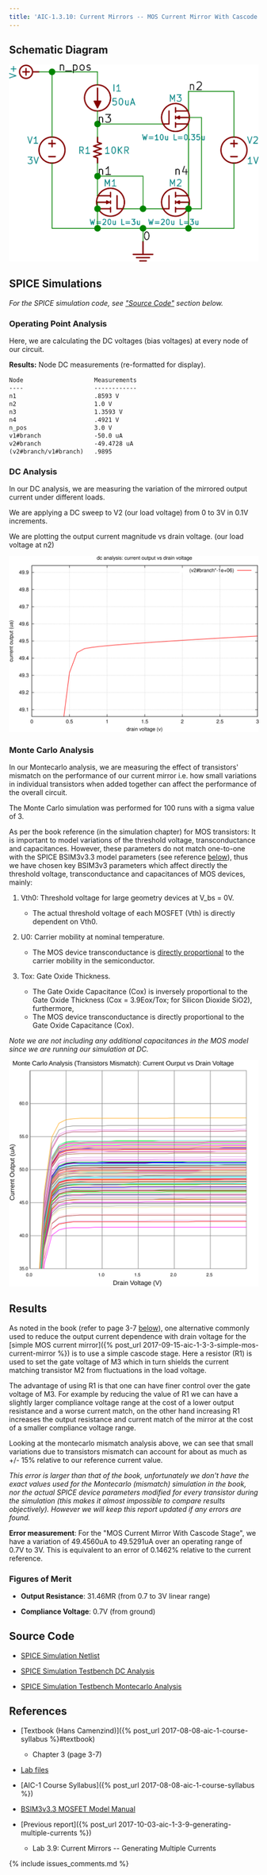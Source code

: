 ```yaml
---
title: 'AIC-1.3.10: Current Mirrors -- MOS Current Mirror With Cascode Stage'
---
```


## Schematic Diagram 

![MOS Current Mirror With Cascode Stage Schematic](/linked_files/2017-10-06-aic-1-3-10-mos-current-mirror-cascode-stage_1.svg)

## SPICE Simulations 

_For the SPICE simulation code, see ["Source Code"](#source-code) section below._

### Operating Point Analysis 

Here, we are calculating the DC voltages (bias voltages) at every node of our
circuit.

**Results:** Node DC measurements (re-formatted for display). 

~~~
Node                    Measurements
----                    ------------
n1                      .8593 V
n2                      1.0 V
n3                      1.3593 V
n4                      .4921 V
n_pos                   3.0 V
v1#branch               -50.0 uA
v2#branch               -49.4728 uA
(v2#branch/v1#branch)   .9895
~~~

### DC Analysis 

In our DC analysis, we are measuring the variation of the mirrored output current 
under different loads.

We are applying a DC sweep to V2 (our load voltage) from 0 to 3V in 0.1V 
increments. 

We are plotting the output current magnitude vs drain voltage. 
(our load voltage at n2)

![MOS Current Mirror With Cascode Stage Simulation DC](/linked_files/2017-10-06-aic-1-3-10-mos-current-mirror-cascode-stage_2.svg)

### Monte Carlo Analysis

In our Montecarlo analysis, we are measuring the effect of transistors' mismatch
on the performance of our current mirror i.e. how small variations in individual
transistors when added together can affect the performance of the overall
circuit.

The Monte Carlo simulation was performed for 100 runs with a sigma value of 3.

As per the book reference (in the simulation chapter) for MOS transistors:
It is important to model variations of the threshold voltage, transconductance
and capacitances. However, these parameters do not match one-to-one with the
SPICE BSIM3v3.3 model parameters (see reference [below](#references)), thus we
have chosen key BSIM3v3 parameters which affect directly the threshold voltage,
transconductance and capacitances of MOS devices, mainly:

1. Vth0: Threshold voltage for large geometry devices at V_bs = 0V. 
    + The actual threshold voltage of each MOSFET (Vth) is directly dependent on Vth0.

2. U0: Carrier mobility at nominal temperature. 
    + The MOS device transconductance is 
        [directly proportional](http://www-inst.eecs.berkeley.edu/~ee105/fa98/lectures_fall_98/091898_lecture11.pdf) 
        to the carrier mobility in the semiconductor.

3. Tox: Gate Oxide Thickness.
    + The Gate Oxide Capacitance (Cox) is inversely proportional to the Gate Oxide
        Thickness (Cox = 3.9Eox/Tox; for Silicon Dioxide SiO2), furthermore, 
    + The MOS device transconductance is directly proportional to the Gate Oxide
        Capacitance (Cox).

_Note we are not including any additional capacitances in the MOS model since we are
running our simulation at DC._

![MOS Current Mirror With Cascode Stage Simulation Montecarlo](/linked_files/2017-10-06-aic-1-3-10-mos-current-mirror-cascode-stage_3.svg)

## Results

As noted in the book (refer to page 3-7 [below](#references)), one alternative
commonly used to reduce the output current dependence with drain voltage for the
[simple MOS current mirror]({% post_url 2017-09-15-aic-1-3-3-simple-mos-current-mirror %}) 
is to use a simple cascode stage. Here a resistor (R1) is used to set the gate
voltage of M3 which in turn shields the current matching transistor M2 from
fluctuations in the load voltage.

The advantage of using R1 is that one can have finer control over the gate
voltage of M3. For example by reducing the value of R1 we can have a slightly
larger compliance voltage range at the cost of a lower output resistance and a
worse current match, on the other hand increasing R1 increases the output
resistance and current match of the mirror at the cost of a smaller compliance
voltage range. 

Looking at the montecarlo mismatch analysis above, we can see that small
variations due to transistors mismatch can account for about as much as +/- 15%
relative to our reference current value.  

_This error is larger than that of the book, unfortunately we don't have the
exact values used for the Montecarlo (mismatch) simulation in the book, nor the
actual SPICE device parameters modified for every transistor during the
simulation (this makes it almost impossible to compare results objectively).
However we will keep this report updated if any errors are found._

**Error measurement**: For the "MOS Current Mirror With Cascode Stage", we have a
variation of 49.4560uA to 49.5291uA over an operating range of 0.7V to 3V. This
is equivalent to an error of 0.1462% relative to the current reference.

### Figures of Merit

* **Output Resistance**: 31.46MR (from 0.7 to 3V linear range)

* **Compliance Voltage**: 0.7V (from ground)

## Source Code

* [SPICE Simulation Netlist](https://github.com/camilotejeiro/aic_1_lab/blob/master/lab_assignments/3_current_mirrors/10_mos_current_mirror_cascode_stage/mos_current_mirror_cascode_stage_simulation_netlist.spice)

* [SPICE Simulation Testbench DC Analysis](https://github.com/camilotejeiro/aic_1_lab/blob/master/lab_assignments/3_current_mirrors/10_mos_current_mirror_cascode_stage/mos_current_mirror_cascode_stage_simulation_testbench_dc.spice)

* [SPICE Simulation Testbench Montecarlo Analysis](https://github.com/camilotejeiro/aic_1_lab/blob/master/lab_assignments/3_current_mirrors/10_mos_current_mirror_cascode_stage/mos_current_mirror_cascode_stage_simulation_testbench_montecarlo.spice)

## References

* [Textbook (Hans Camenzind)]({% post_url 2017-08-08-aic-1-course-syllabus %}#textbook) 
    + Chapter 3 (page 3-7) 

* [Lab files](https://github.com/camilotejeiro/aic_1_lab/tree/master/lab_assignments/3_current_mirrors/10_mos_current_mirror_cascode_stage)

* [AIC-1 Course Syllabus]({% post_url 2017-08-08-aic-1-course-syllabus %})

* [BSIM3v3.3 MOSFET Model Manual](http://ngspice.sourceforge.net/external-documents/models/bsim330_manual.pdf)

* [Previous report]({% post_url 2017-10-03-aic-1-3-9-generating-multiple-currents %})
    + Lab 3.9: Current Mirrors -- Generating Multiple Currents

{% include issues_comments.md %}

